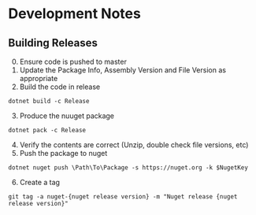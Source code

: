 # Development Notes

## Building Releases

0. Ensure code is pushed to master
1. Update the Package Info, Assembly Version and File Version as appropriate
2. Build the code in release
```
dotnet build -c Release
```
3. Produce the nuuget package
```
dotnet pack -c Release
```
4. Verify the contents are correct (Unzip, double check file versions, etc)
5. Push the package to nuget
```
dotnet nuget push \Path\To\Package -s https://nuget.org -k $NugetKey
```
6. Create a tag
```
git tag -a nuget-{nuget release version} -m "Nuget release {nuget release version}"
```
